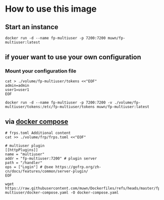 # How to use this image

## Start an instance

``` shell
docker run -d --name fp-multiuser -p 7200:7200 muwn/fp-multiuser:latest
```

## if youer want to use your own configuration

### Mount your configuration file
``` shell
cat > ./volume/fp-multiuser/tokens <<"EOF"
admin=admin
user1=user1
EOF

docker run -d --name fp-multiuser -p 7200:7200 -v ./volume/fp-multiuser/tokens:/etc/fp-multiuser/tokens muwn/fp-multiuser:latest
```

## via [docker compose](https://github.com/docker/compose)

```shell
# frps.toml Additional content 
cat >> ./volume/frp/frps.toml <<"EOF"

# multiuser plugin
[[httpPlugins]]
name = "multiuser"
addr = "fp-multiuser:7200" # plugin server
path = "/handler"
ops = ["Login"] # @see https://gofrp.org/zh-cn/docs/features/common/server-plugin/
EOF

wget https://raw.githubusercontent.com/muwn/Dockerfiles/refs/heads/master/fp-multiuser/docker-compose.yaml -O docker-compose.yaml
```